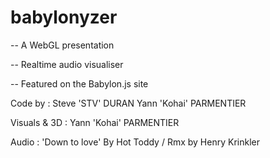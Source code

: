 # babylonyzer

-- A WebGL presentation

-- Realtime audio visualiser

-- Featured on the Babylon.js site

Code by : Steve 'STV' DURAN
          Yann 'Kohai' PARMENTIER
          
Visuals & 3D : Yann 'Kohai' PARMENTIER

Audio : 'Down to love' By Hot Toddy / Rmx by Henry Krinkler

